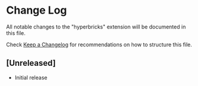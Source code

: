 # Change Log

All notable changes to the "hyperbricks" extension will be documented in this file.

Check [Keep a Changelog](http://keepachangelog.com/) for recommendations on how to structure this file.

## [Unreleased]

- Initial release